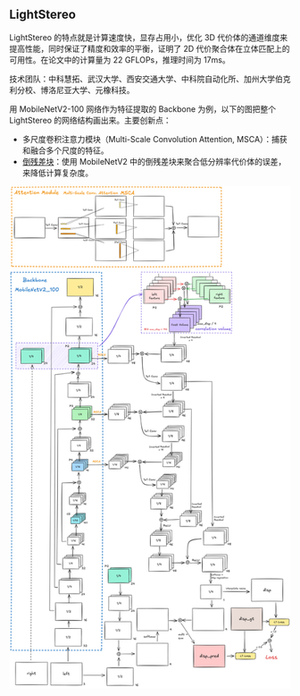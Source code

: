 ## LightStereo

LightStereo 的特点就是计算速度快，显存占用小，优化 3D 代价体的通道维度来提高性能，同时保证了精度和效率的平衡，证明了 2D 代价聚合体在立体匹配上的可用性。在论文中的计算量为 22 GFLOPs，推理时间为 17ms。

技术团队：中科慧拓、武汉大学、西安交通大学、中科院自动化所、加州大学伯克利分校、博洛尼亚大学、元橡科技。

用 MobileNetV2-100 网络作为特征提取的 Backbone 为例，以下的图把整个 LightStereo 的网络结构画出来。主要创新点：

- 多尺度卷积注意力模块（Multi-Scale Convolution Attention, MSCA）：捕获和融合多个尺度的特征。
- [倒残差块](https://strongnine.github.io/9Docs/dev/DL/CNN/#倒残差结构)：使用 MobileNetV2 中的倒残差块来聚合低分辨率代价体的误差，来降低计算复杂度。

![Conv2D](../assets/images/Stereo/LightStereo.png)